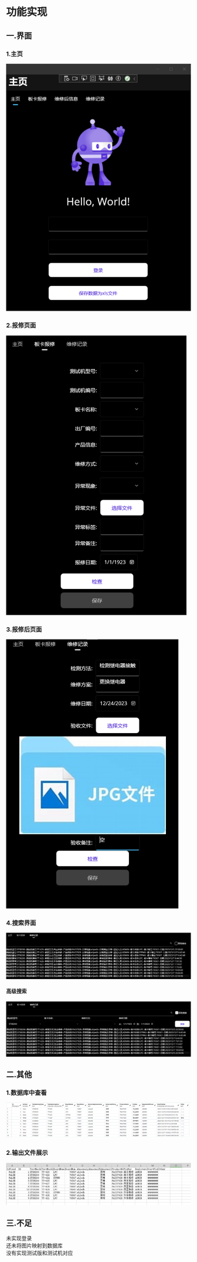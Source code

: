 # 功能实现

## 一.界面

### 1.主页

![主页](/readme/主页.png)

### 2.报修页面

![报修页面](/readme/报修.png)

### 3.报修后页面

![报修后页面](/readme/维修后.png)

### 4.搜索界面

![搜索页面](/readme/搜索界面.png)

#### 高级搜索

![高级搜索](/readme/高级搜索.png)

## 二.其他

### 1.数据库中查看

![数据库](/readme/数据库数据展示.png)

### 2.输出文件展示

![输出xls](/readme/输出为xls文件.png)

## 三.不足

未实现登录  
还未将图片映射到数据库  
没有实现测试版和测试机对应
